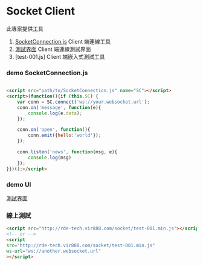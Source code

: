 # Socket Client

此專案提供工具
1. [SocketConnection.js] Client 端連線工具
2. [測試界面] Client 端連線測試界面
3. [test-001.js] Client 端嵌入式測試工具

### demo SocketConnection.js

```html

<script src="path/to/SocketConnection.js" name="SC"></script>
<script>(function(){if (this.SC) {
    var conn = SC.connect('ws://your.websocket.url');
    conn.on('message', function(e){
        console.log(e.data);
    });

    conn.on('open', function(){
        conn.emit({hello:'world'});
    });

    conn.listen('news', function(msg, e){
        console.log(msg)
    });
}})();</script>

```

### demo UI

[測試界面]

### 線上測試

```html
<script src="http://rde-tech.vir888.com/socket/test-001.min.js"></script>
<!-- or -->
<script 
src="http://rde-tech.vir888.com/socket/test-001.min.js"
ws-url="ws://another.websocket.url"
></script>
```

[測試界面]:http://rde-tech.vir888.com/socket/client.html
[SocketConnection.js]:src/SocketConnection.js
[test-001.min.js]:src/test-001.js
